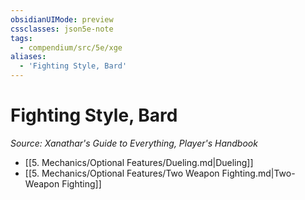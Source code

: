 ```yaml
---
obsidianUIMode: preview
cssclasses: json5e-note
tags:
  - compendium/src/5e/xge
aliases:
  - 'Fighting Style, Bard'
---
```

# Fighting Style, Bard
*Source: Xanathar's Guide to Everything, Player's Handbook* 

- [[5. Mechanics/Optional Features/Dueling.md\|Dueling]]
- [[5. Mechanics/Optional Features/Two Weapon Fighting.md\|Two-Weapon Fighting]]
